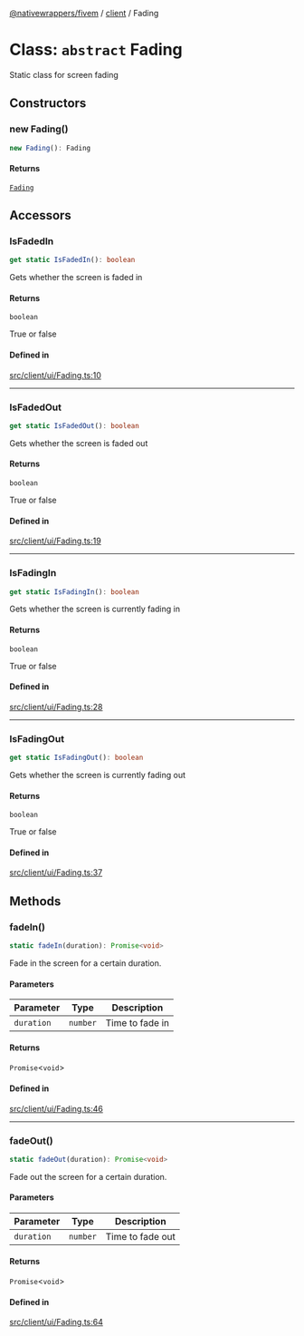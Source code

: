 [@nativewrappers/fivem](../../README.md) / [client](../README.md) / Fading

# Class: `abstract` Fading

Static class for screen fading

## Constructors

### new Fading()

```ts
new Fading(): Fading
```

#### Returns

[`Fading`](Fading.md)

## Accessors

### IsFadedIn

```ts
get static IsFadedIn(): boolean
```

Gets whether the screen is faded in

#### Returns

`boolean`

True or false

#### Defined in

[src/client/ui/Fading.ts:10](https://github.com/nativewrappers/fivem/blob/34b8061c177c9481c4691efcaef7602a414ca976/src/client/ui/Fading.ts#L10)

***

### IsFadedOut

```ts
get static IsFadedOut(): boolean
```

Gets whether the screen is faded out

#### Returns

`boolean`

True or false

#### Defined in

[src/client/ui/Fading.ts:19](https://github.com/nativewrappers/fivem/blob/34b8061c177c9481c4691efcaef7602a414ca976/src/client/ui/Fading.ts#L19)

***

### IsFadingIn

```ts
get static IsFadingIn(): boolean
```

Gets whether the screen is currently fading in

#### Returns

`boolean`

True or false

#### Defined in

[src/client/ui/Fading.ts:28](https://github.com/nativewrappers/fivem/blob/34b8061c177c9481c4691efcaef7602a414ca976/src/client/ui/Fading.ts#L28)

***

### IsFadingOut

```ts
get static IsFadingOut(): boolean
```

Gets whether the screen is currently fading out

#### Returns

`boolean`

True or false

#### Defined in

[src/client/ui/Fading.ts:37](https://github.com/nativewrappers/fivem/blob/34b8061c177c9481c4691efcaef7602a414ca976/src/client/ui/Fading.ts#L37)

## Methods

### fadeIn()

```ts
static fadeIn(duration): Promise<void>
```

Fade in the screen for a certain duration.

#### Parameters

| Parameter | Type | Description |
| ------ | ------ | ------ |
| `duration` | `number` | Time to fade in |

#### Returns

`Promise`\<`void`\>

#### Defined in

[src/client/ui/Fading.ts:46](https://github.com/nativewrappers/fivem/blob/34b8061c177c9481c4691efcaef7602a414ca976/src/client/ui/Fading.ts#L46)

***

### fadeOut()

```ts
static fadeOut(duration): Promise<void>
```

Fade out the screen for a certain duration.

#### Parameters

| Parameter | Type | Description |
| ------ | ------ | ------ |
| `duration` | `number` | Time to fade out |

#### Returns

`Promise`\<`void`\>

#### Defined in

[src/client/ui/Fading.ts:64](https://github.com/nativewrappers/fivem/blob/34b8061c177c9481c4691efcaef7602a414ca976/src/client/ui/Fading.ts#L64)
